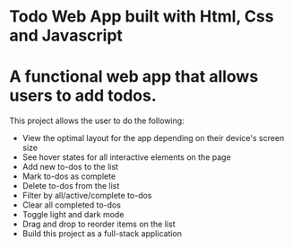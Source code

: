 # Todo Web App built with Html, Css and Javascript

# A functional web app that allows users to add todos.

This project allows the user to do the following:

* View the optimal layout for the app depending on their device's screen size
* See hover states for all interactive elements on the page
* Add new to-dos to the list
* Mark to-dos as complete
* Delete to-dos from the list
* Filter by all/active/complete to-dos
* Clear all completed to-dos
* Toggle light and dark mode
* Drag and drop to reorder items on the list
* Build this project as a full-stack application